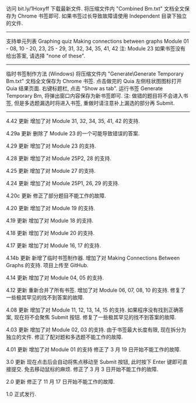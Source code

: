 访问 bit.ly/1Hoxyff 下载最新文件.
将压缩文件内 "Combined Bm.txt" 文档全文保存为 Chrome 书签即可.
如果书签过长导致故障请使用 Independent 目录下独立的文件.
________________________________________________________________
支持单元列表
Graphing quiz
Making connections between graphs
Module 01 - 08, 10 - 20, 23, 25 - 29, 31, 32, 34, 35, 41, 42
注: Module 23 如果书签没有给出答案, 请选择 "none of these".
________________________________________________________________
临时书签制作方法 (Windows)
将压缩文件内 "Generate\Generate Temporary Bm.txt" 文档全文保存为 Chrome 书签.
点击做完的 Quia 左侧柱状图图标打开 Quia 结果页面.
右键标题栏, 点击 "Show as tab".
运行书签 Generate Temporary Bm, 将弹出窗口内容保存为新书签即可.
注: 做错的题目将不会进入书签, 但是多选题漏选时将进入书签, 重做时请注意补上漏选的部分再 Submit.
________________________________________________________________
4.42 更新
增加了对 Module 31, 32, 34, 35, 41, 42 的支持.

4.29a 更新
删除了 Module 23 的一个可能导致错误的答案.

4.29 更新
增加了对 Module 23 的支持.

4.28 更新
增加了对 Module 25P2, 28 的支持.

4.25 更新
增加了对 Module 27 的支持.

4.24 更新
增加了对 Module 25P1, 26, 29 的支持.

4.20c 更新
修正了部分题目不能工作的故障.

4.20 更新
增加了对 Module 19 的支持.

4.19 更新
增加了对 Module 18 的支持.

4.18 更新
增加了对 Module 20 的支持.

4.17 更新
增加了对 Module 16, 17 的支持.

4.14b 更新
新增了临时书签制作器.
增加了对  Making Connections Between Graphs 的支持.
项目上传至 GitHub.

4.14 更新
增加了对 Module 04, 05 的支持.

4.12 更新
重新合并了所有书签.
增加了对 Module 06, 07, 08, 10 的支持.
修复了一些极其罕见的找不到答案的故障.

4.08 更新
增加了对 Module 11, 12, 13, 14, 15 的支持.
如果程序没有找到正确答案, 现在将不会聚焦 Submit 按钮.
修复了一些极其罕见的找不到答案的故障.

4.03 更新
增加了对 Module 02, 03 的支持.
由于书签最大长度有限, 现在拆分为独立的文件.
修正了配对题和多选题不能工作的故障.

4.01 更新
增加了对 Module 01 的支持
修正了 3 月 19 日开始不能工作的故障.

3.0 更新
现在点击后会自动将焦点移动至 Submit 按钮, 此时按下 Enter 键即可直接提交. 免去移动鼠标的麻烦.
修正了 3 月 3 日开始不能工作的故障.

2.0 更新
修正了 11 月 17 日开始不能工作的故障.

1.0
正式发行.